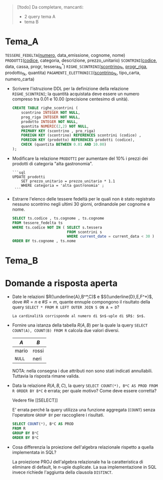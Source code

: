 > [!todo] Da completare, mancanti:
> - 2 query tema A
> - tema B

# Tema_A

$\mathtt{TESSERE\_FEDELTA}$(<u>numero</u>, data_emissione, cognome, nome)
$\mathtt{PRODOTTI}$(<u>codice</u>, categoria, descrizione, prezzo_unitario)
$\mathtt{SCONTRINI}$(<u>codice</u>, data, cassa, progr, tessera<sub>fk</sub><sup>*</sup>)
$\mathtt{RIGHE\_SCONTRINI}$(<u>scontrino</u><sub>fk</sub>, <u>progr_riga</u>, prodotto<sub>fk</sub>, quantita)
$\mathtt{PAGAMENTI\_ELETTRONICI}$(<u>scontrino</u><sub>fk</sub>, tipo_carta, numero_carta)

- Scrivere l'istruzione DDL per la definizione della relazione $\mathtt{RIGHE\_SCONTRINI}$; la quantità acquistata deve essere un numero compreso tra 0.01 e 10.00 (precisione centesimo di unità).
	```sql
	CREATE TABLE righe_scontrini (
		scontrino INTEGER NOT NULL,
		prog_riga INTEGER NOT NULL,
		prodotto INTEGER NOT NULL,
		quantita NUMERIC(2,2) NOT NULL,
		PRIMARY KEY (scontrino , pro_riga)
		FOREIGN KEY (scontrino) REFERENCES scontrini (codice) ,
		FOREIGN KEY (prodotto) REFERENCES prodotti (codice),
		CHECK (quantita BETWEEN 0.01 AND 10.00)
	);
	```

- Modificare la relazione $\mathtt{PRODOTTI}$ per aumentare del 10% i prezzi dei prodotti di categoria "alta gastronomia".

	  ```sql
	  UPDATE prodotti
		  SET prezzo_unitario = prezzo_unitario * 1.1
		  WHERE categoria = 'alta gastronomia' ;
	   ```

- Estrarre l'elenco delle tessere fedeltà per le quali non è stato registrato nessuno scontrino negli ultimi 30 giorni, ordinandole per cognome e nome.
  
	```sql
	SELECT ts.codice , ts.cognome , ts.cognome
	FROM tessere_fedelta ts
	WHERE ts.codice NOT IN ( SELECT s.tessera
							 FROM scontrini s
						     WHERE current_date = current_data < 30 )
	ORDER BY ts.cognome , ts.nome
	```

# Tema_B

# Domande a risposta aperta

- Date le relazioni $R(\underline{A},B^*,C)$ e $S(\underline{D},E,F^*)$, dove $\#R=n$ e $\#S=m$, quante ennuple compongono il risultato della query 
  `SELECT * FROM R LEFT OUTER JOIN S ON A = D`?
  
	  La cardinalità corrisponde al numero di $n$-uple di $R$: $n$.

- Fornire una istanza della tabella $R(A,B)$ per la quale la query 
  `SELECT COUNT(A), COUNT(B) FROM R` 
  calcola due valori diversi.

	| $A$    | $B$   |
	| ------ | ----- |
	| mario  | rossi | 
	| `NULL` | neri |
	
	NOTA: nella consegna i due attributi non sono stati indicati annullabili.
	Tuttavia la risposta rimane valida.

- Data la relazione $R(A,B,C)$, la query 
  `SELECT COUNT(*), B*C AS PROD FROM R ORDER BY B*C` è errata; 
  per quale motivo? Come deve essere corretta?
	
	Vedere file [[SELECT]]
	
	E' errata perché la query utilizza una funzione aggregata (`COUNT`) senza l'operatore `GROUP BY` per raccogliere i risultati.
	
	```sql
	SELECT COUNT(*), B*C AS PROD
	FROM R
	GROUP BY B*C
	ORDER BY B*C
	```

- Cosa differenzia la proiezione dell'algebra relazionale rispetto a quella implementata in SQL?

	La proiezione $\mathrm{PROJ}$ dell'algebra relazionale ha la caratteristica di eliminare di default, le $n$-uple duplicate. La sua implementazione in SQL invece richiede l'aggiunta della clausola `DISTINCT`.